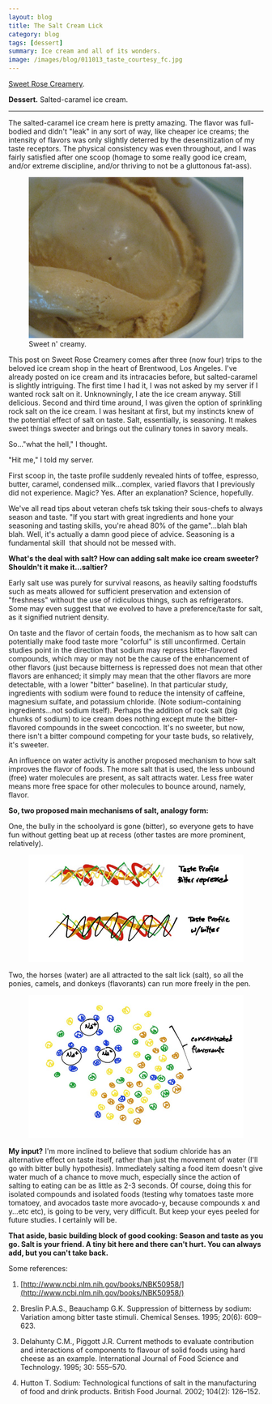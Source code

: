 ```yaml
---
layout: blog
title: The Salt Cream Lick
category: blog
tags: [dessert]  
summary: Ice cream and all of its wonders.
image: /images/blog/011013_taste_courtesy_fc.jpg
---
```


[Sweet Rose Creamery](http://www.yelp.com/biz/sweet-rose-creamery-los-angeles).

**Dessert.** Salted-caramel ice cream.

---

The salted-caramel ice cream here is pretty amazing. The flavor was full-bodied and didn't "leak" in any sort of way, like cheaper ice creams; the intensity of flavors was only slightly deterred by the desensitization of my taste receptors. The physical consistency was even throughout, and I was fairly satisfied after one scoop (homage to some really good ice cream, and/or extreme discipline, and/or thriving to not be a gluttonous fat-ass).

<figure>
    <img src="/images/blog/082412_sweet_rose_courtesy_fc.jpg"></img>
    <figcaption>Sweet n' creamy.</figcaption>
</figure>

This post on Sweet Rose Creamery comes after three (now four) trips to the beloved ice cream shop in the heart of Brentwood, Los Angeles. I've already posted on ice cream and its intracacies before, but salted-caramel is slightly intriguing. The first time I had it, I was not asked by my server if I wanted rock salt on it. Unknowningly, I ate the ice cream anyway. Still delicious. Second and third time around, I was given the option of sprinkling rock salt on the ice cream. I was hesitant at first, but my instincts knew of the potential effect of salt on taste. Salt, essentially, is seasoning. It makes sweet things sweeter and brings out the culinary tones in savory meals.

So..."what the hell," I thought.

"Hit me," I told my server.

First scoop in, the taste profile suddenly revealed hints of toffee, espresso, butter, caramel, condensed milk...complex, varied flavors that I previously did not experience. Magic? Yes. After an explanation? Science, hopefully.

We've all read tips about veteran chefs tsk tsking their sous-chefs to always season and taste. "If you start with great ingredients and hone your seasoning and tasting skills, you're ahead 80% of the game"...blah blah blah. Well, it's actually a damn good piece of advice. Seasoning is a fundamental skill  that should not be messed with.

**What's the deal with salt? How can adding salt make ice cream sweeter? Shouldn't it make it...saltier?**

Early salt use was purely for survival reasons, as heavily salting foodstuffs such as meats allowed for sufficient preservation and extension of "freshness" without the use of ridiculous things, such as refrigerators. Some may even suggest that we evolved to have a preference/taste for salt, as it signified nutrient density.

On taste and the flavor of certain foods, the mechanism as to how salt can potentially make food taste more "colorful" is still unconfirmed. Certain studies point in the direction that sodium may repress bitter-flavored compounds, which may or may not be the cause of the enhancement of other flavors (just because bitterness is repressed does not mean that other flavors are enhanced; it simply may mean that the other flavors are more detectable, with a lower "bitter" baseline). In that particular study, ingredients with sodium were found to reduce the intensity of caffeine, magnesium sulfate, and potassium chloride. (Note sodium-containing ingredients...not sodium itself). Perhaps the addition of rock salt (big chunks of sodium) to ice cream does nothing except mute the bitter-flavored compounds in the sweet concoction. It's no sweeter, but now, there isn't a bitter compound competing for your taste buds, so relatively, it's sweeter.

An influence on water activity is another proposed mechanism to how salt improves the flavor of foods. The more salt that is used, the less unbound (free) water molecules are present, as salt attracts water. Less free water means more free space for other molecules to bounce around, namely, flavor.

**So, two proposed main mechanisms of salt, analogy form:**

One, the bully in the schoolyard is gone (bitter), so everyone gets to have fun without getting beat up at recess (other tastes are more prominent, relatively).

<figure>
    <img src="/images/blog/011013_taste_courtesy_fc.jpg"></img>
    <figcaption></figcaption>
</figure>

Two, the horses (water) are all attracted to the salt lick (salt), so all the ponies, camels, and donkeys (flavorants) can run more freely in the pen.

<figure>
    <img src="/images/blog/011013_salts_cure_courtesy_fc.jpg"></img>
    <figcaption></figcaption>
</figure>

**My input?** I'm more inclined to believe that sodium chloride has an alternative effect on taste itself, rather than just the movement of water (I'll go with bitter bully hypothesis). Immediately salting a food item doesn't give water much of a chance to move much, especially since the action of salting to eating can be as little as 2-3 seconds. Of course, doing this for isolated compounds and isolated foods (testing why tomatoes taste more tomatoey, and avocados taste more avocado-y, because compounds x and y...etc etc), is going to be very, very difficult. But keep your eyes peeled for future studies. I certainly will be.

**That aside, basic building block of good cooking: Season and taste as you go. Salt is your friend. A tiny bit here and there can't hurt. You can always add, but you can't take back.**

Some references:

1. [http://www.ncbi.nlm.nih.gov/books/NBK50958/](http://www.ncbi.nlm.nih.gov/books/NBK50958/)

2. Breslin P.A.S., Beauchamp G.K. Suppression of bitterness by sodium: Variation among bitter taste stimuli. Chemical Senses. 1995; 20(6): 609–623.

3. Delahunty C.M., Piggott J.R. Current methods to evaluate contribution and interactions of components to flavour of solid foods using hard cheese as an example. International Journal of Food Science and Technology. 1995; 30: 555–570.

4. Hutton T. Sodium: Technological functions of salt in the manufacturing of food and drink products. British Food Journal. 2002; 104(2): 126–152.
